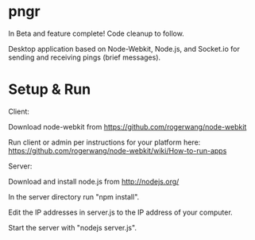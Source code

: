 pngr
====

In Beta and feature complete! Code cleanup to follow.

Desktop application based on Node-Webkit, Node.js, and Socket.io for sending and receiving pings (brief messages).

Setup & Run
=====

Client:

Download node-webkit from https://github.com/rogerwang/node-webkit

Run client or admin per instructions for your platform here: https://github.com/rogerwang/node-webkit/wiki/How-to-run-apps


Server:

Download and install node.js from http://nodejs.org/

In the server directory run "npm install".

Edit the IP addresses in server.js to the IP address of your computer.

Start the server with "nodejs server.js".
